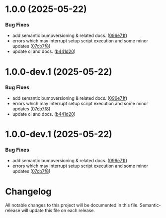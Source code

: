 # 1.0.0 (2025-05-22)


### Bug Fixes

* add semantic bumpversioning & related docs. ([096e71f](https://github.com/bldxio/terraform-digitalocean-supabase/commit/096e71f9e25b1a3501df1f24a50208a3e7111b1d))
* errors which may interrupt setup script execution and some minor updates ([07cb7f8](https://github.com/bldxio/terraform-digitalocean-supabase/commit/07cb7f8a923d7082ccf78b84398dc132d7b0ec7d))
* update ci and docs. ([b441d20](https://github.com/bldxio/terraform-digitalocean-supabase/commit/b441d2030f1811f120f8576592aa291f7b082e6d))

# 1.0.0-dev.1 (2025-05-22)


### Bug Fixes

* add semantic bumpversioning & related docs. ([096e71f](https://github.com/bldxio/terraform-digitalocean-supabase/commit/096e71f9e25b1a3501df1f24a50208a3e7111b1d))
* errors which may interrupt setup script execution and some minor updates ([07cb7f8](https://github.com/bldxio/terraform-digitalocean-supabase/commit/07cb7f8a923d7082ccf78b84398dc132d7b0ec7d))
* update ci and docs. ([b441d20](https://github.com/bldxio/terraform-digitalocean-supabase/commit/b441d2030f1811f120f8576592aa291f7b082e6d))

# 1.0.0-dev.1 (2025-05-22)


### Bug Fixes

* add semantic bumpversioning & related docs. ([096e71f](https://github.com/bldxio/terraform-digitalocean-supabase/commit/096e71f9e25b1a3501df1f24a50208a3e7111b1d))
* errors which may interrupt setup script execution and some minor updates ([07cb7f8](https://github.com/bldxio/terraform-digitalocean-supabase/commit/07cb7f8a923d7082ccf78b84398dc132d7b0ec7d))

# Changelog

All notable changes to this project will be documented in this file. Semantic-release will update this file on each release.
